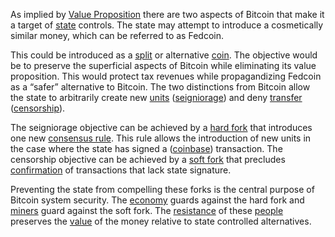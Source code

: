 As implied by [Value Proposition](Value-Proposition) there are two aspects of Bitcoin that make it a target of [state](Glossary#state) controls. The state may attempt to introduce a cosmetically similar money, which can be referred to as Fedcoin.

This could be introduced as a [split](Glossary#split) or alternative [coin](Glossary#coin). The objective would be to preserve the superficial aspects of Bitcoin while eliminating its value proposition. This would protect tax revenues while propagandizing Fedcoin as a “safer” alternative to Bitcoin. The two distinctions from Bitcoin allow the state to arbitrarily create new [units](Glossary#unit) ([seigniorage](https://en.m.wikipedia.org/wiki/Seigniorage)) and deny [transfer](Glossary#transfer) ([censorship](Glossary#censorship)).

The seigniorage objective can be achieved by a [hard fork](Glossary#hard-fork) that introduces one new [consensus rule](Glossary#rule). This rule allows the introduction of new units in the case where the state has signed a ([coinbase](Glossary#coinbase)) transaction. The censorship objective can be achieved by a [soft fork](Glossary#soft-fork) that precludes [confirmation](Glossary#confirmation) of transactions that lack state signature.

Preventing the state from compelling these forks is the central purpose of Bitcoin system security. The [economy](Glossary#economy) guards against the hard fork and [miners](Glossary#miner) guard against the soft fork. The [resistance](Risk-Sharing-Principle) of these [people](Glossary#person) preserves the [value](Glossary#value) of the money relative to state controlled alternatives.
